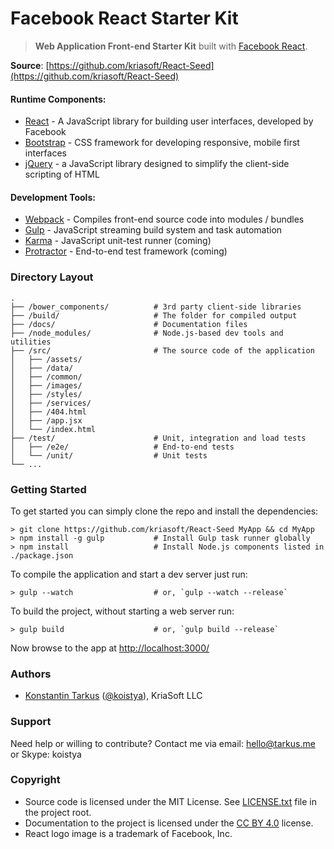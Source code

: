 # Facebook React Starter Kit

> **Web Application Front-end Starter Kit** built with [Facebook React](https://github.com/facebook/react).

**Source**: [https://github.com/kriasoft/React-Seed](https://github.com/kriasoft/React-Seed)

#### Runtime Components:

 * [React](https://facebook.github.io/react/) - A JavaScript library for building user interfaces, developed by Facebook
 * [Bootstrap](http://getbootstrap.com/) - CSS framework for developing responsive, mobile first interfaces
 * [jQuery](http://jquery.com/) - a JavaScript library designed to simplify the client-side scripting of HTML

#### Development Tools:

 * [Webpack](http://webpack.github.io/) - Compiles front-end source code into modules / bundles
 * [Gulp](http://gulpjs.com/) - JavaScript streaming build system and task automation
 * [Karma](http://karma-runner.github.io/) - JavaScript unit-test runner (coming)
 * [Protractor](https://github.com/angular/protractor) - End-to-end test framework (coming)

### Directory Layout

```
.
├── /bower_components/          # 3rd party client-side libraries
├── /build/                     # The folder for compiled output
├── /docs/                      # Documentation files
├── /node_modules/              # Node.js-based dev tools and utilities
├── /src/                       # The source code of the application
│   ├── /assets/
│   ├── /data/
│   ├── /common/
│   ├── /images/
│   ├── /styles/
│   ├── /services/
│   ├── /404.html
│   ├── /app.jsx
│   └── /index.html
├── /test/                      # Unit, integration and load tests
│   ├── /e2e/                   # End-to-end tests
│   └── /unit/                  # Unit tests
└── ...
```

### Getting Started

To get started you can simply clone the repo and install the dependencies:

```shell
> git clone https://github.com/kriasoft/React-Seed MyApp && cd MyApp
> npm install -g gulp           # Install Gulp task runner globally
> npm install                   # Install Node.js components listed in ./package.json
```

To compile the application and start a dev server just run:

```shell
> gulp --watch                  # or, `gulp --watch --release`
```

To build the project, without starting a web server run:

```shell
> gulp build                    # or, `gulp build --release`
```

Now browse to the app at [http://localhost:3000/](http://localhost:3000/)

### Authors

 * [Konstantin Tarkus](https://angel.co/koistya) ([@koistya](https://twitter.com/koistya)), KriaSoft LLC

### Support

Need help or willing to contribute? Contact me via email: [hello@tarkus.me](mailto:hello@tarkus.me) or Skype: koistya

### Copyright

 * Source code is licensed under the MIT License. See [LICENSE.txt](./LICENSE.txt) file in the project root.
 * Documentation to the project is licensed under the [CC BY 4.0](http://creativecommons.org/licenses/by/4.0/) license.
 * React logo image is a trademark of Facebook, Inc.
